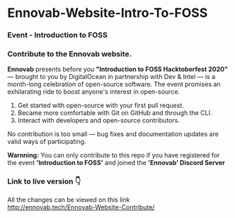 # Ennovab-Website-Intro-To-FOSS
### Event - Introduction to FOSS<br>
### Contribute to the Ennovab website. <br>

**Ennovab** presents before you **"Introduction to FOSS Hacktoberfest 2020"** — brought to you by DigitalOcean in partnership with Dev & Intel — is a month-long celebration of open-source software. The event promises an exhilarating ride to boost anyone's interest in open-source.
1. Get started with open-source with your first pull request.
2. Became more comfortable with Git on GitHub and through the CLI.
3. Interact with developers and open-source contributors.

No contribution is too small — bug fixes and documentation updates are valid ways of participating. 

**Warnning:** You can only contribute to this repo if you have registered for the event **'Introduction to FOSS'** and joined the **'Ennovab' Discord Server**

### Link to live version 👇 <br>
All the changes can be viewed on this link <br>
http://ennovab.tech/Ennovab-Website-Contribute/
